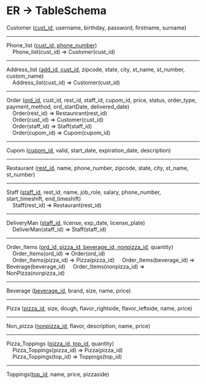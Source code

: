# ER -> TableSchema

Customer (<ins>cust_id</ins>, username, birthday, password, firstname, surname)

***

Phone_list (<ins>cust_id, phone_number</ins>) <br>
&nbsp;&nbsp;&nbsp;&nbsp;Phone_list(cust_id) => Customer(cust_id)

***

Address_list (<ins>add_id, cust_id</ins>, zipcode, state, city, st_name, st_number, custom_name) <br>
&nbsp;&nbsp;&nbsp;&nbsp;Address_list(cust_id) => Customer(cust_id)

***

Order (<ins>ord_id</ins>, cust_id, rest_id, staff_id, cupom_id, price, status, order_type, payment_method, ord_startDate, delivered_date) <br>
&nbsp;&nbsp;&nbsp;&nbsp;Order(rest_id) => Restaunrant(rest_id) <br>
&nbsp;&nbsp;&nbsp;&nbsp;Order(cust_id) => Customer(cust_id) <br>
&nbsp;&nbsp;&nbsp;&nbsp;Order(staff_id) => Staff(staff_id) <br>
&nbsp;&nbsp;&nbsp;&nbsp;Order(cupom_id) => Cupom(cupom_id) <br>

***

Cupom (<ins>cupom_id</ins>, valid, start_date, expiration_date, description)

***

Restaurant (<ins>rest_id</ins>, name, phone_number, zipcode, state, city, st_name, st_number)

***

Staff (<ins>staff_id</ins>, rest_id, name, job_role, salary, phone_number, start_timeshift, end_timeshift) <br>
&nbsp;&nbsp;&nbsp;&nbsp;Staff(rest_id) => Restaurant(rest_id)

***

DeliveryMan (<ins>staff_id</ins>, license, exp_date, license_plate) <br>
&nbsp;&nbsp;&nbsp;&nbsp;DeliverMan(staff_id) => Staff(staff_id)

***

Order_Items (<ins>ord_id, pizza_id, beverage_id, nonpizza_id</ins>, quantity) <br>
&nbsp;&nbsp;&nbsp;&nbsp;Order_Items(ord_id) => Order(ord_id) <br>
&nbsp;&nbsp;&nbsp;&nbsp;Order_Items(pizza_id) => Pizza(pizza_id)
&nbsp;&nbsp;&nbsp;&nbsp;Order_Items(beverage_id) => Beverage(beverage_id)
&nbsp;&nbsp;&nbsp;&nbsp;Order_Items(nonpizza_id) => NonPizza(nonpizza_id)

***

Beverage (<ins>beverage_id</ins>, brand, size, name, price) <br>

***

Pizza (<ins>pizza_id</ins>, size, dough, flavor_rightside, flavor_leftside, name, price) <br>

***

Non_pizza (<ins>nonpizza_id</ins>, flavor, description, name, price) <br>

***

Pizza_Toppings (<ins>pizza_id, top_id</ins>, quantity) <br>
&nbsp;&nbsp;&nbsp;&nbsp;Pizza_Toppings(pizza_id) => Pizza(pizza_id) <br>
&nbsp;&nbsp;&nbsp;&nbsp;Pizza_Toppings(top_id) => Toppings(top_id)

***

Toppings(<ins>top_id</ins>, name, price, pizzaside)
